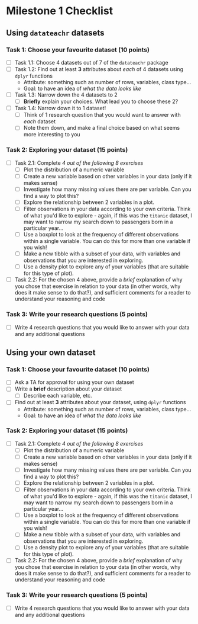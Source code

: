 # Milestone 1 Checklist

## Using `datateachr` datasets

### Task 1: Choose your favourite dataset (10 points)

- [ ] Task 1.1: Choose 4 datasets out of 7 of the `datateachr` package
- [ ] Task 1.2: Find out at least **3** attributes about _each_ of 4 datasets using `dplyr` functions
	- Attribute: something such as number of rows, variables, class type...
	- Goal: to have an idea of *what the data looks like*
- [ ] Task 1.3: Narrow down the 4 datasets to 2
	- [ ] **Briefly** explain your choices. What lead you to choose these 2?
- [ ] Task 1.4: Narrow down it to 1 dataset!
	- [ ] Think of 1 research question that you would want to answer with _each_ dataset
	- [ ] Note them down, and make a final choice based on what seems more interesting to you

### Task 2: Exploring your dataset (15 points)

- [ ] Task 2.1: Complete *4 out of the following 8 exercises*
	- [ ] Plot the distribution of a numeric variable
	- [ ] Create a new variable based on other variables in your data (only if it makes sense)
	- [ ] Investigate how many missing values there are per variable. Can you find a way to plot this?
	- [ ] Explore the relationship between 2 variables in a plot.
	- [ ] Filter observations in your data according to your own criteria. Think of what you'd like to explore - again, if this was the `titanic` dataset, I may want to narrow my search down to passengers born in a particular year...
	- [ ] Use a boxplot to look at the frequency of different observations within a single variable. You can do this for more than one variable if you wish!
	- [ ] Make a new tibble with a subset of your data, with variables and observations that you are interested in exploring.
	- [ ] Use a density plot to explore any of your variables (that are suitable for this type of plot).
- [ ] Task 2.2: For the chosen 4 above, provide a *brief* explanation of why you chose that exercise in relation to your data (in other words, why does it make sense to do that?), and sufficient comments for a reader to understand your reasoning and code

### Task 3: Write your research questions (5 points)

- [ ] Write 4 research questions that you would like to answer with your data and any additional questions

## Using your own dataset

### Task 1: Choose your favourite dataset (10 points)

- [ ] Ask a TA for approval for using your own dataset
- [ ] Write a **brief** description about your dataset
	- [ ] Describe each variable, etc.
- [ ] Find out at least **3** attributes about your dataset, using `dplyr` functions
	- Attribute: something such as number of rows, variables, class type...
	- Goal: to have an idea of *what the data looks like*

### Task 2: Exploring your dataset (15 points)

- [ ] Task 2.1: Complete *4 out of the following 8 exercises*
	- [ ] Plot the distribution of a numeric variable
	- [ ] Create a new variable based on other variables in your data (only if it makes sense)
	- [ ] Investigate how many missing values there are per variable. Can you find a way to plot this?
	- [ ] Explore the relationship between 2 variables in a plot.
	- [ ] Filter observations in your data according to your own criteria. Think of what you'd like to explore - again, if this was the `titanic` dataset, I may want to narrow my search down to passengers born in a particular year...
	- [ ] Use a boxplot to look at the frequency of different observations within a single variable. You can do this for more than one variable if you wish!
	- [ ] Make a new tibble with a subset of your data, with variables and observations that you are interested in exploring.
	- [ ] Use a density plot to explore any of your variables (that are suitable for this type of plot).
- [ ] Task 2.2: For the chosen 4 above, provide a *brief* explanation of why you chose that exercise in relation to your data (in other words, why does it make sense to do that?), and sufficient comments for a reader to understand your reasoning and code

### Task 3: Write your research questions (5 points)

- [ ] Write 4 research questions that you would like to answer with your data and any additional questions
